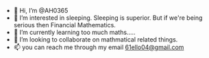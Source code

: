 - 👋 Hi, I’m @AH0365
- 👀 I’m interested in sleeping. Sleeping is superior. But if we're being serious then Financial Mathematics. 
- 🌱 I’m currently learning too much maths..... 
- 💞️ I’m looking to collaborate on mathmatical related things. 
- 📫 you can reach me through my email 61ello04@gmail.com

<!---
AH0365/AH0365 is a ✨ special ✨ repository because its `README.md` (this file) appears on your GitHub profile.
You can click the Preview link to take a look at your changes.
--->

